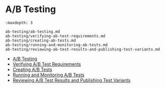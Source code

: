 # A/B Testing

```{toctree}
:maxdepth: 3

ab-testing/ab-testing.md
ab-testing/verifying-ab-test-requirements.md
ab-testing/creating-ab-tests.md
ab-testing/running-and-monitoring-ab-tests.md
ab-testing/reviewing-ab-test-results-and-publishing-test-variants.md
```

* [A/B Testing](./ab-testing/ab-testing.md)
* [Verifying A/B Test Requirements](./ab-testing/verifying-ab-test-requirements.md)
* [Creating A/B Tests](./ab-testing/creating-ab-tests.md)
* [Running and Monitoring A/B Tests](./ab-testing/running-and-monitoring-ab-tests.md)
* [Reviewing A/B Test Results and Publishing Test Variants](./ab-testing/reviewing-ab-test-results-and-publishing-test-variants.md)